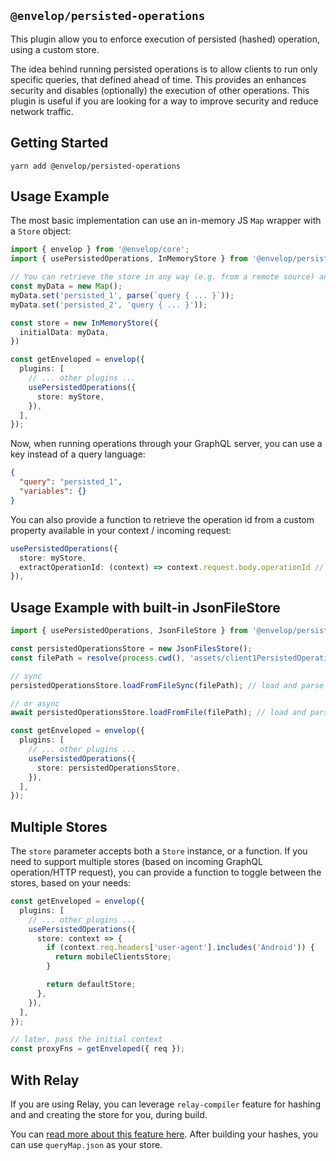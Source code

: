 ## `@envelop/persisted-operations`

This plugin allow you to enforce execution of persisted (hashed) operation, using a custom store.

The idea behind running persisted operations is to allow clients to run only specific queries, that defined ahead of time. This provides an enhances security and disables (optionally) the execution of other operations. This plugin is useful if you are looking for a way to improve security and reduce network traffic.

## Getting Started

```
yarn add @envelop/persisted-operations
```

## Usage Example

The most basic implementation can use an in-memory JS `Map` wrapper with a `Store` object:

```ts
import { envelop } from '@envelop/core';
import { usePersistedOperations, InMemoryStore } from '@envelop/persisted-operations';

// You can retrieve the store in any way (e.g. from a remote source) and implement it with a simple Map / Key->Value
const myData = new Map();
myData.set('persisted_1', parse(`query { ... }`));
myData.set('persisted_2', 'query { ... }'));

const store = new InMemoryStore({
  initialData: myData,
})

const getEnveloped = envelop({
  plugins: [
    // ... other plugins ...
    usePersistedOperations({
      store: myStore,
    }),
  ],
});
```

Now, when running operations through your GraphQL server, you can use a key instead of a query language:

```json
{
  "query": "persisted_1",
  "variables": {}
}
```

You can also provide a function to retrieve the operation id from a custom property available in your context / incoming request:

```ts
usePersistedOperations({
  store: myStore,
  extractOperationId: (context) => context.request.body.operationId // get id from custom property in body object
}),
```

## Usage Example with built-in JsonFileStore

```ts
import { usePersistedOperations, JsonFileStore } from '@envelop/persisted-operations';

const persistedOperationsStore = new JsonFilesStore();
const filePath = resolve(process.cwd(), 'assets/client1PersistedOperations.json');

// sync
persistedOperationsStore.loadFromFileSync(filePath); // load and parse persisted-operations files

// or async
await persistedOperationsStore.loadFromFile(filePath); // load and parse persisted-operations files

const getEnveloped = envelop({
  plugins: [
    // ... other plugins ...
    usePersistedOperations({
      store: persistedOperationsStore,
    }),
  ],
});
```

## Multiple Stores

The `store` parameter accepts both a `Store` instance, or a function. If you need to support multiple stores (based on incoming GraphQL operation/HTTP request), you can provide a function to toggle between the stores, based on your needs:

```ts
const getEnveloped = envelop({
  plugins: [
    // ... other plugins ...
    usePersistedOperations({
      store: context => {
        if (context.req.headers['user-agent'].includes('Android')) {
          return mobileClientsStore;
        }

        return defaultStore;
      },
    }),
  ],
});

// later, pass the initial context
const proxyFns = getEnveloped({ req });
```

## With Relay

If you are using Relay, you can leverage `relay-compiler` feature for hashing and and creating the store for you, during build.

You can [read more about this feature here](https://relay.dev/docs/guides/persisted-queries/). After building your hashes, you can use `queryMap.json` as your store.
